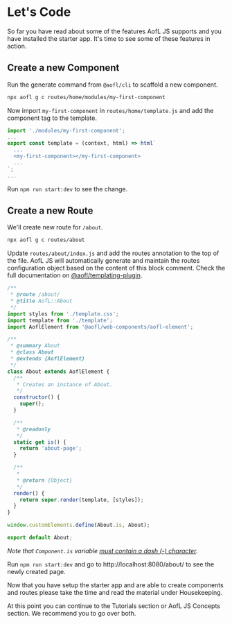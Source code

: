 # Let's Code

So far you have read about some of the features AofL JS supports and you have installed the starter app. It's time to see some of these features in action.

## Create a new Component

Run the generate command from `@aofl/cli` to scaffold a new component.

```bash
npx aofl g c routes/home/modules/my-first-component
```

Now import `my-first-component` in `routes/home/template.js` and add the component tag to the template.

```javascript
import './modules/my-first-component';
...
export const template = (context, html) => html`
  ...
  <my-first-component></my-first-component>
  ...
`;
...
```

Run `npm run start:dev` to see the change.

## Create a new Route

We'll create new route for `/about`.

```bash
npx aofl g c routes/about
```

Update `routes/about/index.js` and add the routes annotation to the top of the file. AofL JS will automatically generate and maintain the routes configuration object based on the content of this block comment. Check the full documentation on [@aofl/templating-plugin](https://www.npmjs.com/package/@aofl/templating-plugin#route-annotation).

```javascript
/**
 * @route /about/
 * @title AofL::About
 */
import styles from './template.css';
import template from './template';
import AoflElement from '@aofl/web-components/aofl-element';

/**
 * @summary About
 * @class About
 * @extends {AoflElement}
 */
class About extends AoflElement {
  /**
   * Creates an instance of About.
   */
  constructor() {
    super();
  }

  /**
   * @readonly
   */
  static get is() {
    return 'about-page';
  }

  /**
   *
   * @return {Object}
   */
  render() {
    return super.render(template, [styles]);
  }
}

window.customElements.define(About.is, About);

export default About;
```

*Note that `Component.is` variable [must contain a dash (-) character](https://developer.mozilla.org/en-US/docs/Web/Web_Components/Using_custom_elements#High-level_view).*

Run `npm run start:dev` and go to http://localhost:8080/about/ to see the newly created page.


Now that you have setup the starter app and are able to create components and routes please take the time and read the material under Housekeeping.

At this point you can continue to the Tutorials section or AofL JS Concepts section. We recommend you to go over both.